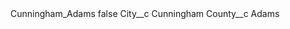 <?xml version="1.0" encoding="UTF-8"?>
<CustomMetadata xmlns="http://soap.sforce.com/2006/04/metadata" xmlns:xsi="http://www.w3.org/2001/XMLSchema-instance" xmlns:xsd="http://www.w3.org/2001/XMLSchema">
    <label>Cunningham_Adams</label>
    <protected>false</protected>
    <values>
        <field>City__c</field>
        <value xsi:type="xsd:string">Cunningham</value>
    </values>
    <values>
        <field>County__c</field>
        <value xsi:type="xsd:string">Adams</value>
    </values>
</CustomMetadata>
